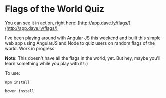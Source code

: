 # Flags of the World Quiz

You can see it in action, right here: [http://app.dave.ly/flags/](http://app.dave.ly/flags/)

I've been playing around with Angular JS this weekend and built this simple web app using AngularJS and Node to quiz users on random flags of the world. Work in progress.

**Note:** This doesn't have all the flags in the world, yet. But hey, maybe you'll learn something while you play with it! :)

To use:

```
npm install
```

```
bower install
```